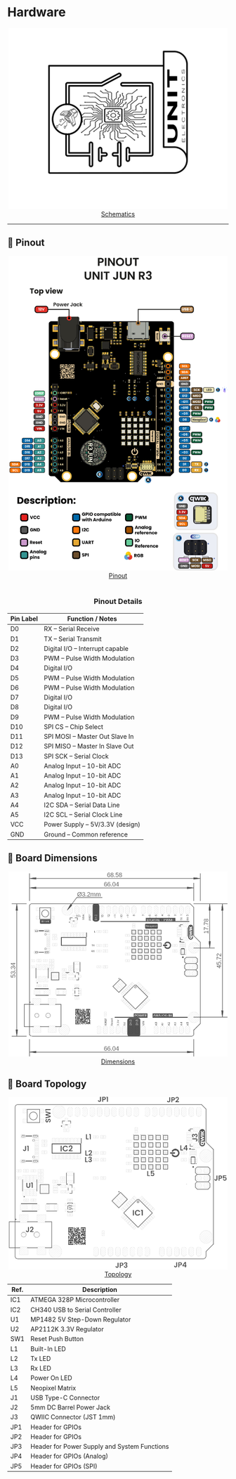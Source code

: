 # Hardware

<div align="center">
    <a href="./unit_sch_v_0_0_1_ue0081_Jun-R3.pdf"><img src="resources/img/schematics_icon.jpg?raw=false" width="500px"><br/>Schematics</a>
    <br/>
</div>

---

## 🔌 Pinout

<div align="center">
    <a href="./unit_pinout_v_0_0_1_ue0081_unit_jun_r3_en.pdf"><img src="./resources/pinout/unit_pinout_v_0_0_1_ue0081_unit_jun_r3_en.jpg" width="500px"><br/>Pinout</a>
    <br/><br/>

</div>

<div align="center">

### **Pinout Details**

| Pin Label | Function / Notes                |
| --------- | ------------------------------- |
| D0        | RX – Serial Receive             |
| D1        | TX – Serial Transmit            |
| D2        | Digital I/O – Interrupt capable |
| D3        | PWM – Pulse Width Modulation    |
| D4        | Digital I/O                     |
| D5        | PWM – Pulse Width Modulation    |
| D6        | PWM – Pulse Width Modulation    |
| D7        | Digital I/O                     |
| D8        | Digital I/O                     |
| D9        | PWM – Pulse Width Modulation    |
| D10       | SPI CS – Chip Select            |
| D11       | SPI MOSI – Master Out Slave In  |
| D12       | SPI MISO – Master In Slave Out  |
| D13       | SPI SCK – Serial Clock          |
| A0        | Analog Input – 10-bit ADC       |
| A1        | Analog Input – 10-bit ADC       |
| A2        | Analog Input – 10-bit ADC       |
| A3        | Analog Input – 10-bit ADC       |
| A4        | I2C SDA – Serial Data Line      |
| A5        | I2C SCL – Serial Clock Line     |
| VCC       | Power Supply – 5V/3.3V (design) |
| GND       | Ground – Common reference       |


</div>

## 📏 Board Dimensions
<div align="center">
    <a href="./resources/unit_dimension_v_0_0_1_ue0081_jun_r3.png"><img src="./resources/unit_dimension_v_0_0_1_ue0081_jun_r3.png" width="500px"><br/>Dimensions</a>
</div>

## 📃 Board Topology
<div align="center">
    <a href="./resources/unit_topology_v_0_0_1_ue0081_jun_r3.png"><img src="./resources/unit_topology_v_0_0_1_ue0081_jun_r3.png" width="500px"><br/>Topology</a>

| Ref.  | Description                                                                 |
|-------|-----------------------------------------------------------------------------|
| IC1   | ATMEGA 328P Microcontroller                                                 |
| IC2   | CH340 USB to Serial Controller                                              |
| U1    | MP1482 5V Step-Down Regulator                                               |
| U2    | AP2112K 3.3V Regulator                                                      |
| SW1   | Reset Push Button                                                           |
| L1    | Built-In LED                                                                |
| L2    | Tx LED                                                                      |
| L3    | Rx LED                                                                      |
| L4    | Power On LED                                                                |
| L5    | Neopixel Matrix                                                             |
| J1    | USB Type-C Connector                                                        |
| J2    | 5mm DC Barrel Power Jack                                                    |
| J3    | QWIIC Connector (JST 1mm)                                                   |
| JP1   | Header for GPIOs                                                            |
| JP2   | Header for GPIOs                                                            |
| JP3   | Header for Power Supply and System Functions                                |
| JP4   | Header for GPIOs (Analog)                                                   |
| JP5   | Header for GPIOs (SPI)                                                      |
</div>